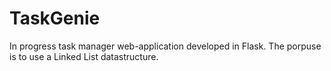# TaskGenie

In progress task manager web-application developed in Flask. The porpuse is to use a Linked List datastructure.
